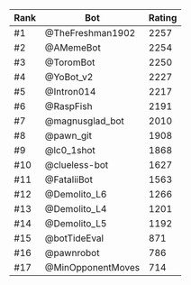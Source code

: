 Rank|Bot|Rating
---|---|---
#1|@TheFreshman1902|2257
#2|@AMemeBot|2254
#3|@ToromBot|2250
#4|@YoBot_v2|2227
#5|@Intron014|2217
#6|@RaspFish|2191
#7|@magnusglad_bot|2010
#8|@pawn_git|1908
#9|@lc0_1shot|1868
#10|@clueless-bot|1627
#11|@FataliiBot|1563
#12|@Demolito_L6|1266
#13|@Demolito_L4|1201
#14|@Demolito_L5|1192
#15|@botTideEval|871
#16|@pawnrobot|786
#17|@MinOpponentMoves|714
